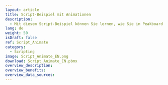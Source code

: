 ```yaml
---
layout: article
title: Script-Beispiel mit Animationen
description: 
  - Mit diesem Script-Beispiel können Sie lernen, wie Sie in Peakboard Animationen verwenden können.
lang: de
weight: 50
isDraft: false
ref: Script_Animate
category:
  - Scripting
image: Script_Animate_EN.png
download: Script_Animate_EN.pbmx
overview_description:
overview_benefits:
overview_data_sources:
---
```

